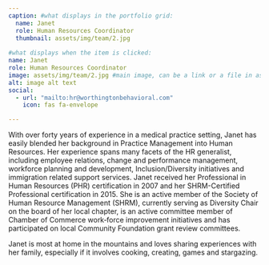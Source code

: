 ```yaml
---
caption: #what displays in the portfolio grid:
  name: Janet
  role: Human Resources Coordinator
  thumbnail: assets/img/team/2.jpg
  
#what displays when the item is clicked:
name: Janet
role: Human Resources Coordinator
image: assets/img/team/2.jpg #main image, can be a link or a file in assets/img/portfolio
alt: image alt text
social:
  - url: "mailto:hr@worthingtonbehavioral.com"
    icon: fas fa-envelope

---
```

With over forty years of experience in a medical practice setting, Janet has easily blended her background in Practice Management into Human Resources. Her experience spans many facets of the HR generalist, including employee relations, change and performance management, workforce planning and development, Inclusion/Diversity initiatives and immigration related support services. Janet received her Professional in Human Resources (PHR) certification in 2007 and her SHRM-Certified Professional certification in 2015. She is an active member of the Society of Human Resource Management (SHRM), currently serving as Diversity Chair on the board of her local chapter, is an active committee member of Chamber of Commerce work‐force improvement initiatives and has participated on local Community Foundation grant review committees. 

Janet is most at home in the mountains and loves sharing experiences with her family, especially if it involves cooking, creating, games and stargazing. 


